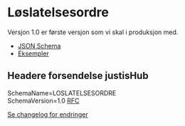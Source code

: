 # Løslatelsesordre
Versjon 1.0 er første versjon som vi skal i produksjon med.
* [JSON Schema](1.0/loslatelsesordre.schema.json)
* [Eksempler](1.0/eksempelfiler/)

## Headere forsendelse justisHub
SchemaName=LOSLATELSESORDRE  
SchemaVersion=1.0
[RFC](../../../rfc/MessageName-header.md)

[Se changelog for endringer](changelog.md)
